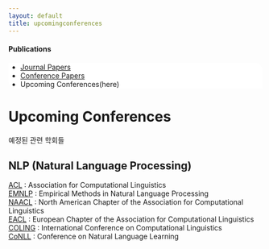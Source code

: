 ```yaml
---
layout: default
title: upcomingconferences
---
```

 <h4>Publications</h4>
 <div class="linklink" style = "background-color:#ffffff;border-radius:0 15px">
          <ul class="posts-list">
            <li class="post-link">
		    <a class="post-title" href="https://youngjoongko.github.io/Publications/journalpapers/">Journal Papers</a>
            </li>
            <li class="post-link">
                    <a class="post-title" href="https://youngjoongko.github.io/Publications/conferencepapers/">Conference Papers</a>
            </li>
            <li>Upcoming Conferences(here)
            </li>
          </ul>
  </div>

<div class="post">
	<h1 class="pageTitle">Upcoming Conferences</h1>	
	<p class="meta">예정된 관련 학회들</p>
	<h2>NLP (Natural Language Processing)</h2>
	<a href="http://www.aclweb.org/">ACL</a> : Association for Computational Linguistics<br>
	<a href="http://conference.researchbib.com/?action=viewEventDetails&eventid=39025&uid=r45e47">EMNLP</a> : Empirical Methods in Natural Language Processing<br>
	<a href="http://naacl.org/">NAACL</a> : North American Chapter of the Association for Computational Linguistics<br>
	<a href="http://www.eacl.org/page.php?id=index">EACL</a> : European Chapter of the Association for Computational Linguistics<br>
	<a href="http://www.coling-2014.org/">COLING</a> : International Conference on Computational Linguistics<br>
	<a href="http://ifarm.nl/signll/conll/">CoNLL</a> : Conference on Natural Language Learning<br>
	

